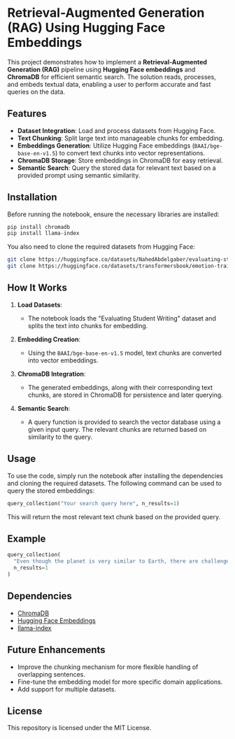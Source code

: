 # Retrieval-Augmented Generation (RAG) Using Hugging Face Embeddings

This project demonstrates how to implement a **Retrieval-Augmented Generation (RAG)** pipeline using **Hugging Face embeddings** and **ChromaDB** for efficient semantic search. The solution reads, processes, and embeds textual data, enabling a user to perform accurate and fast queries on the data.

## Features
- **Dataset Integration**: Load and process datasets from Hugging Face.
- **Text Chunking**: Split large text into manageable chunks for embedding.
- **Embeddings Generation**: Utilize Hugging Face embeddings (`BAAI/bge-base-en-v1.5`) to convert text chunks into vector representations.
- **ChromaDB Storage**: Store embeddings in ChromaDB for easy retrieval.
- **Semantic Search**: Query the stored data for relevant text based on a provided prompt using semantic similarity.

## Installation

Before running the notebook, ensure the necessary libraries are installed:

```bash
pip install chromadb
pip install llama-index
```

You also need to clone the required datasets from Hugging Face:

```bash
git clone https://huggingface.co/datasets/NahedAbdelgaber/evaluating-student-writing
git clone https://huggingface.co/datasets/transformersbook/emotion-train-split
```

## How It Works

1. **Load Datasets**: 
   - The notebook loads the "Evaluating Student Writing" dataset and splits the text into chunks for embedding.

2. **Embedding Creation**: 
   - Using the `BAAI/bge-base-en-v1.5` model, text chunks are converted into vector embeddings.

3. **ChromaDB Integration**: 
   - The generated embeddings, along with their corresponding text chunks, are stored in ChromaDB for persistence and later querying.

4. **Semantic Search**:
   - A query function is provided to search the vector database using a given input query. The relevant chunks are returned based on similarity to the query.

## Usage

To use the code, simply run the notebook after installing the dependencies and cloning the required datasets. The following command can be used to query the stored embeddings:

```python
query_collection("Your search query here", n_results=1)
```

This will return the most relevant text chunk based on the provided query.

## Example

```python
query_collection(
  "Even though the planet is very similar to Earth, there are challenges to get accurate data because of the harsh conditions on the planet.", 
  n_results=1
)
```

## Dependencies

- [ChromaDB](https://docs.trychroma.com/)
- [Hugging Face Embeddings](https://huggingface.co/models)
- [llama-index](https://github.com/jerryjliu/llama_index)

## Future Enhancements

- Improve the chunking mechanism for more flexible handling of overlapping sentences.
- Fine-tune the embedding model for more specific domain applications.
- Add support for multiple datasets.

## License

This repository is licensed under the MIT License.
